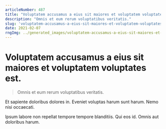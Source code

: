 ```yaml
---
articleNumber: 487
title: "Voluptatem accusamus a eius sit maiores et voluptatem voluptates est."
description: "Omnis et eum rerum voluptatibus veritatis."
slug: 'voluptatem-accusamus-a-eius-sit-maiores-et-voluptatem-voluptates-est.'
date: 2021-02-07
rngImg: ../generated_images/voluptatem-accusamus-a-eius-sit-maiores-et-voluptatem-voluptates-est..jpg
---
```


# Voluptatem accusamus a eius sit maiores et voluptatem voluptates est.

> Omnis et eum rerum voluptatibus veritatis.

Et sapiente doloribus dolores in. Eveniet voluptas harum sunt harum. Nemo nisi occaecati.
 Ipsum labore non repellat tempore tempore blanditiis. Qui eos id. Omnis aut doloribus harum.

